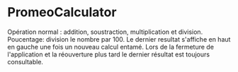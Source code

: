 # PromeoCalculator

Opération normal : addition, soustraction, multiplication et division.
Poucentage: division le nombre par 100.
Le dernier resultat s'affiche en haut en gauche une fois un nouveau calcul entamé.
Lors de la fermeture de l'application et la réouverture plus tard le dernier résultat est toujours consultable.
